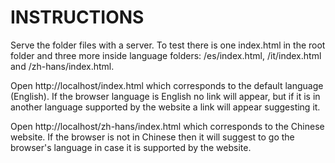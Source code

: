 # INSTRUCTIONS

Serve the folder files with a server.
To test there is one index.html in the root folder and three more inside language folders: /es/index.html, /it/index.html and /zh-hans/index.html.

Open http://localhost/index.html which corresponds to the default language (English).
If the browser language is English no link will appear, but if it is in another language supported by the website a link will appear suggesting it.

Open http://localhost/zh-hans/index.html which corresponds to the Chinese website.
If the browser is not in Chinese then it will suggest to go the browser's language in case it is supported by the website.